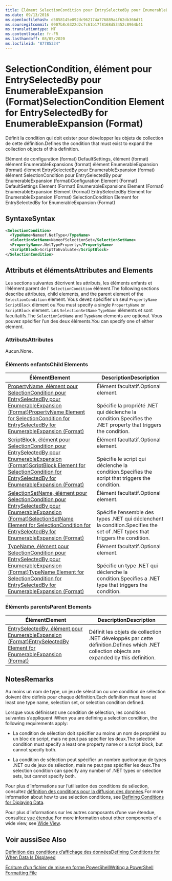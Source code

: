 ```yaml
---
title: Élément SelectionCondition pour EntrySelectedBy pour EnumerableExpansion (format) | Microsoft Docs
ms.date: 09/13/2016
ms.openlocfilehash: d5858145e092dc962174a776889a4f62db366d71
ms.sourcegitcommit: 0907b8c6322d2c7c61b17f8168d53452c8964b41
ms.translationtype: MT
ms.contentlocale: fr-FR
ms.lasthandoff: 08/05/2020
ms.locfileid: "87785334"
---
```

# <a name="selectioncondition-element-for-entryselectedby-for-enumerableexpansion-format"></a><span data-ttu-id="3e4f3-102">SelectionCondition, élément pour EntrySelectedBy pour EnumerableExpansion (Format)</span><span class="sxs-lookup"><span data-stu-id="3e4f3-102">SelectionCondition Element for EntrySelectedBy for EnumerableExpansion (Format)</span></span>

<span data-ttu-id="3e4f3-103">Définit la condition qui doit exister pour développer les objets de collection de cette définition.</span><span class="sxs-lookup"><span data-stu-id="3e4f3-103">Defines the condition that must exist to expand the collection objects of this definition.</span></span>

<span data-ttu-id="3e4f3-104">Élément de configuration (format) DefaultSettings, élément (format) élément EnumerableExpansions (format) élément EnumerableExpansion (format) élément EntrySelectedBy pour EnumerableExpansion (format) élément SelectionCondition pour EntrySelectedBy pour EnumerableExpansion (format)</span><span class="sxs-lookup"><span data-stu-id="3e4f3-104">Configuration Element (Format) DefaultSettings Element (Format) EnumerableExpansions Element (Format) EnumerableExpansion Element (Format) EntrySelectedBy Element for EnumerableExpansion (Format) SelectionCondition Element for EntrySelectedBy for EnumerableExpansion (Format)</span></span>

## <a name="syntax"></a><span data-ttu-id="3e4f3-105">Syntaxe</span><span class="sxs-lookup"><span data-stu-id="3e4f3-105">Syntax</span></span>

```xml
<SelectionCondition>
  <TypeName>Nameof.NetType</TypeName>
  <SelectionSetName>NameofSelectionSet</SelectionSetName>
  <PropertyName>.NetTypeProperty</PropertyName>
  <ScriptBlock>ScriptToEvaluate</ScriptBlock>
</SelectionCondition>
```

## <a name="attributes-and-elements"></a><span data-ttu-id="3e4f3-106">Attributs et éléments</span><span class="sxs-lookup"><span data-stu-id="3e4f3-106">Attributes and Elements</span></span>

<span data-ttu-id="3e4f3-107">Les sections suivantes décrivent les attributs, les éléments enfants et l’élément parent de l' `SelectionCondition` élément.</span><span class="sxs-lookup"><span data-stu-id="3e4f3-107">The following sections describe attributes, child elements, and the parent element of the `SelectionCondition` element.</span></span> <span data-ttu-id="3e4f3-108">Vous devez spécifier un seul `PropertyName` `ScriptBlock` élément ou.</span><span class="sxs-lookup"><span data-stu-id="3e4f3-108">You must specify a single `PropertyName` or `ScriptBlock` element.</span></span> <span data-ttu-id="3e4f3-109">Les `SelectionSetName` `TypeName` éléments et sont facultatifs.</span><span class="sxs-lookup"><span data-stu-id="3e4f3-109">The `SelectionSetName` and `TypeName` elements are optional.</span></span> <span data-ttu-id="3e4f3-110">Vous pouvez spécifier l’un des deux éléments.</span><span class="sxs-lookup"><span data-stu-id="3e4f3-110">You can specify one of either element.</span></span>

### <a name="attributes"></a><span data-ttu-id="3e4f3-111">Attributs</span><span class="sxs-lookup"><span data-stu-id="3e4f3-111">Attributes</span></span>

<span data-ttu-id="3e4f3-112">Aucun.</span><span class="sxs-lookup"><span data-stu-id="3e4f3-112">None.</span></span>

### <a name="child-elements"></a><span data-ttu-id="3e4f3-113">Éléments enfants</span><span class="sxs-lookup"><span data-stu-id="3e4f3-113">Child Elements</span></span>

|<span data-ttu-id="3e4f3-114">Élément</span><span class="sxs-lookup"><span data-stu-id="3e4f3-114">Element</span></span>|<span data-ttu-id="3e4f3-115">Description</span><span class="sxs-lookup"><span data-stu-id="3e4f3-115">Description</span></span>|
|-------------|-----------------|
|[<span data-ttu-id="3e4f3-116">PropertyName, élément pour SelectionCondition pour EntrySelectedBy pour EnumerableExpansion (Format)</span><span class="sxs-lookup"><span data-stu-id="3e4f3-116">PropertyName Element for SelectionCondition for EntrySelectedBy for EnumerableExpansion (Format)</span></span>](./propertyname-element-for-selectioncondition-for-entryselectedby-for-enumerableexpansion-format.md)|<span data-ttu-id="3e4f3-117">Élément facultatif.</span><span class="sxs-lookup"><span data-stu-id="3e4f3-117">Optional element.</span></span><br /><br /> <span data-ttu-id="3e4f3-118">Spécifie la propriété .NET qui déclenche la condition.</span><span class="sxs-lookup"><span data-stu-id="3e4f3-118">Specifies the .NET property that triggers the condition.</span></span>|
|[<span data-ttu-id="3e4f3-119">ScriptBlock, élément pour SelectionCondition pour EntrySelectedBy pour EnumerableExpansion (Format)</span><span class="sxs-lookup"><span data-stu-id="3e4f3-119">ScriptBlock Element for SelectionCondition for EntrySelectedBy for EnumerableExpansion (Format)</span></span>](./scriptblock-element-for-selectioncondition-for-entryselectedby-for-enumerableexpansion-format.md)|<span data-ttu-id="3e4f3-120">Élément facultatif.</span><span class="sxs-lookup"><span data-stu-id="3e4f3-120">Optional element.</span></span><br /><br /> <span data-ttu-id="3e4f3-121">Spécifie le script qui déclenche la condition.</span><span class="sxs-lookup"><span data-stu-id="3e4f3-121">Specifies the script that triggers the condition.</span></span>|
|[<span data-ttu-id="3e4f3-122">SelectionSetName, élément pour SelectionCondition pour EntrySelectedBy pour EnumerableExpansion (Format)</span><span class="sxs-lookup"><span data-stu-id="3e4f3-122">SelectionSetName Element for SelectionCondition for EntrySelectedBy for EnumerableExpansion (Format)</span></span>](./selectionsetname-element-for-selectioncondition-for-entryselectedby-for-enumerableexpansion-format.md)|<span data-ttu-id="3e4f3-123">Élément facultatif.</span><span class="sxs-lookup"><span data-stu-id="3e4f3-123">Optional element.</span></span><br /><br /> <span data-ttu-id="3e4f3-124">Spécifie l’ensemble des types .NET qui déclenchent la condition.</span><span class="sxs-lookup"><span data-stu-id="3e4f3-124">Specifies the set of .NET types that triggers the condition.</span></span>|
|[<span data-ttu-id="3e4f3-125">TypeName, élément pour SelectionCondition pour EntrySelectedBy pour EnumerableExpansion (Format)</span><span class="sxs-lookup"><span data-stu-id="3e4f3-125">TypeName Element for SelectionCondition for EntrySelectedBy for EnumerableExpansion (Format)</span></span>](./typename-element-for-selectioncondition-for-entryselectedby-for-enumerableexpansion-format.md)|<span data-ttu-id="3e4f3-126">Élément facultatif.</span><span class="sxs-lookup"><span data-stu-id="3e4f3-126">Optional element.</span></span><br /><br /> <span data-ttu-id="3e4f3-127">Spécifie un type .NET qui déclenche la condition.</span><span class="sxs-lookup"><span data-stu-id="3e4f3-127">Specifies a .NET type that triggers the condition.</span></span>|

### <a name="parent-elements"></a><span data-ttu-id="3e4f3-128">Éléments parents</span><span class="sxs-lookup"><span data-stu-id="3e4f3-128">Parent Elements</span></span>

|<span data-ttu-id="3e4f3-129">Élément</span><span class="sxs-lookup"><span data-stu-id="3e4f3-129">Element</span></span>|<span data-ttu-id="3e4f3-130">Description</span><span class="sxs-lookup"><span data-stu-id="3e4f3-130">Description</span></span>|
|-------------|-----------------|
|[<span data-ttu-id="3e4f3-131">EntrySelectedBy, élément pour EnumerableExpansion (Format)</span><span class="sxs-lookup"><span data-stu-id="3e4f3-131">EntrySelectedBy Element for EnumerableExpansion (Format)</span></span>](./entryselectedby-element-for-enumerableexpansion-format.md)|<span data-ttu-id="3e4f3-132">Définit les objets de collection .NET développés par cette définition.</span><span class="sxs-lookup"><span data-stu-id="3e4f3-132">Defines which .NET collection objects are expanded by this definition.</span></span>|

## <a name="remarks"></a><span data-ttu-id="3e4f3-133">Notes</span><span class="sxs-lookup"><span data-stu-id="3e4f3-133">Remarks</span></span>

<span data-ttu-id="3e4f3-134">Au moins un nom de type, un jeu de sélection ou une condition de sélection doivent être définis pour chaque définition.</span><span class="sxs-lookup"><span data-stu-id="3e4f3-134">Each definition must have at least one type name, selection set, or selection condition defined.</span></span>

<span data-ttu-id="3e4f3-135">Lorsque vous définissez une condition de sélection, les conditions suivantes s’appliquent :</span><span class="sxs-lookup"><span data-stu-id="3e4f3-135">When you are defining a selection condition, the following requirements apply:</span></span>

- <span data-ttu-id="3e4f3-136">La condition de sélection doit spécifier au moins un nom de propriété ou un bloc de script, mais ne peut pas spécifier les deux.</span><span class="sxs-lookup"><span data-stu-id="3e4f3-136">The selection condition must specify a least one property name or a script block, but cannot specify both.</span></span>

- <span data-ttu-id="3e4f3-137">La condition de sélection peut spécifier un nombre quelconque de types .NET ou de jeux de sélection, mais ne peut pas spécifier les deux.</span><span class="sxs-lookup"><span data-stu-id="3e4f3-137">The selection condition can specify any number of .NET types or selection sets, but cannot specify both.</span></span>

<span data-ttu-id="3e4f3-138">Pour plus d’informations sur l’utilisation des conditions de sélection, consultez [définition des conditions pour la diffusion des données](./defining-conditions-for-displaying-data.md).</span><span class="sxs-lookup"><span data-stu-id="3e4f3-138">For more information about how to use selection conditions, see [Defining Conditions for Diplaying Data](./defining-conditions-for-displaying-data.md).</span></span>

<span data-ttu-id="3e4f3-139">Pour plus d’informations sur les autres composants d’une vue étendue, consultez [vue étendue](./creating-a-wide-view.md).</span><span class="sxs-lookup"><span data-stu-id="3e4f3-139">For more information about other components of a wide view, see [Wide View](./creating-a-wide-view.md).</span></span>

## <a name="see-also"></a><span data-ttu-id="3e4f3-140">Voir aussi</span><span class="sxs-lookup"><span data-stu-id="3e4f3-140">See Also</span></span>

[<span data-ttu-id="3e4f3-141">Définition des conditions d’affichage des données</span><span class="sxs-lookup"><span data-stu-id="3e4f3-141">Defining Conditions for When Data Is Displayed</span></span>](./defining-conditions-for-displaying-data.md)

[<span data-ttu-id="3e4f3-142">Écriture d’un fichier de mise en forme PowerShell</span><span class="sxs-lookup"><span data-stu-id="3e4f3-142">Writing a PowerShell Formatting File</span></span>](./writing-a-powershell-formatting-file.md)
